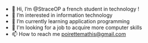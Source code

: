 - 👋 Hi, I’m @StraceOP a french student in technology ! 
- 👀 I’m interested in information technology
- 🌱 I’m currently learning application programming  
- 💞️ I'm looking for a job to acquire more computer skills
- 📫 How to reach me poirettemathis@gmail.com

<!---
StraceOP/StraceOP is a ✨ special ✨ repository because its `README.md` (this file) appears on your GitHub profile.
You can click the Preview link to take a look at your changes.
--->
